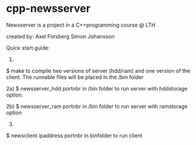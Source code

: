 cpp-newsserver
==============

Newsserver is a project in a C++programming course @ LTH 

created by:
Axel Forsberg
Simon Johansson

Quick start guide:

1)
$ make 
to compile two versions of server (hdd/ram) and one version of the client.
The runnable files will be placed in the /bin folder

2a)
$ newsserver_hdd portnbr 
in /bin folder to run server with hddstorage option.

2b)
$ newsserver_ram portnbr
in /bin folder to run server with ramstorage option

3)
$ newsclient ipaddress portnbr 
in binfolder to run client

